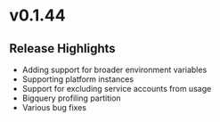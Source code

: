 # v0.1.44

## Release Highlights

* Adding support for broader environment variables
* Supporting platform instances
* Support for excluding service accounts from usage
* Bigquery profiling partition
* Various bug fixes
